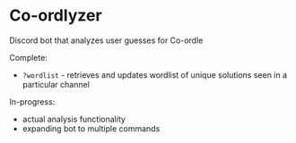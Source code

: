 # Co-ordlyzer
 Discord bot that analyzes user guesses for Co-ordle

Complete:
* `?wordlist` - retrieves and updates wordlist of unique solutions seen in a particular channel
 
In-progress:
* actual analysis functionality
* expanding bot to multiple commands

